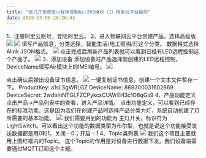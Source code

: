 ```yaml
---
title: "自己开发微信小程序控制Air202模块（1）阿里云平台操作"
date: 2019-03-06 20:26:43
---
```


1、注册阿里云账号，登陆阿里云。
2、进入物联网云平台创建产品。选择高级版
![](http://doc.openluat.com/api/static/editormd/php/../uploads/5_43103.png)
![](http://doc.openluat.com/api/static/editormd/php/../uploads/5_72369.png)
填写产品信息，分类选择，智能生活/电工照明/灯这个分类。
数据格式选择Alink JSON格式。
![](http://doc.openluat.com/api/static/editormd/php/../uploads/5_73253.png)
点击完成后刷新产品列表就可以看到已经有LED远程控制这个产品了。
![](http://doc.openluat.com/api/static/editormd/php/../uploads/5_69251.png)
3、添加设备
添加设备时产品选择刚创建的LED远程控制，DeviceName填写Air模块上的IMEI编号。
![](http://doc.openluat.com/api/static/editormd/php/../uploads/5_83610.png)

点击确认后弹出设备证书信息。
![](http://doc.openluat.com/api/static/editormd/php/../uploads/5_71678.png)
一键复制证书信息，创建一个文本文件暂存一下。
ProductKey: a1sLSgWRLGZ 
DeviceName: 869300031602869 
DeviceSecret: 2wdomNTGLFZCPykcxCUWrEH3c1O8qGs9
4、产品功能定义
点击产品->产品列表中的查看，进入产品详情。
点击功能定义，可以看到已经存在的标准功能。这是因为我们在创建产品时选择产品分类为灯，系统自动创建了灯所需要的基本功能。
![](http://doc.openluat.com/api/static/editormd/php/../uploads/5_64782.png)
我们需要用到的功能为  主灯开关。标识符为LightSwitch。可以看出这个功能的数据类型为布尔型，也就是说这个功能接受发送数据都是用0和1。关闭 - 0；开启 - 1
4、Topic类列表
![](http://doc.openluat.com/api/static/editormd/php/../uploads/5_46128.png)
我们这个项目主要就用上图红框内的Topic。
这个Topic的作用是对设备进行数据下发。我们设备端需要通过MQTT订阅这个主题。



